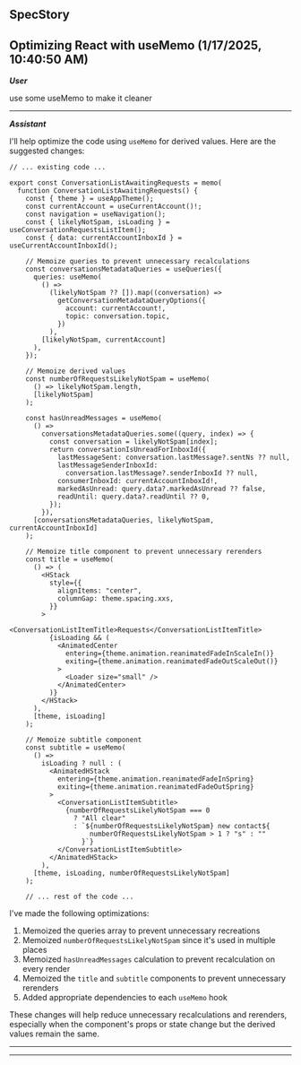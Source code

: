 ## SpecStory

## Optimizing React with useMemo (1/17/2025, 10:40:50 AM)

_**User**_

use some useMemo to make it cleaner

---

_**Assistant**_

I'll help optimize the code using `useMemo` for derived values. Here are the suggested changes:

```typescript:features/conversation-list/conversation-list-awaiting-requests.tsx
// ... existing code ...

export const ConversationListAwaitingRequests = memo(
  function ConversationListAwaitingRequests() {
    const { theme } = useAppTheme();
    const currentAccount = useCurrentAccount()!;
    const navigation = useNavigation();
    const { likelyNotSpam, isLoading } = useConversationRequestsListItem();
    const { data: currentAccountInboxId } = useCurrentAccountInboxId();

    // Memoize queries to prevent unnecessary recalculations
    const conversationsMetadataQueries = useQueries({
      queries: useMemo(
        () =>
          (likelyNotSpam ?? []).map((conversation) =>
            getConversationMetadataQueryOptions({
              account: currentAccount!,
              topic: conversation.topic,
            })
          ),
        [likelyNotSpam, currentAccount]
      ),
    });

    // Memoize derived values
    const numberOfRequestsLikelyNotSpam = useMemo(
      () => likelyNotSpam.length,
      [likelyNotSpam]
    );

    const hasUnreadMessages = useMemo(
      () =>
        conversationsMetadataQueries.some((query, index) => {
          const conversation = likelyNotSpam[index];
          return conversationIsUnreadForInboxId({
            lastMessageSent: conversation.lastMessage?.sentNs ?? null,
            lastMessageSenderInboxId:
              conversation.lastMessage?.senderInboxId ?? null,
            consumerInboxId: currentAccountInboxId!,
            markedAsUnread: query.data?.markedAsUnread ?? false,
            readUntil: query.data?.readUntil ?? 0,
          });
        }),
      [conversationsMetadataQueries, likelyNotSpam, currentAccountInboxId]
    );

    // Memoize title component to prevent unnecessary rerenders
    const title = useMemo(
      () => (
        <HStack
          style={{
            alignItems: "center",
            columnGap: theme.spacing.xxs,
          }}
        >
          <ConversationListItemTitle>Requests</ConversationListItemTitle>
          {isLoading && (
            <AnimatedCenter
              entering={theme.animation.reanimatedFadeInScaleIn()}
              exiting={theme.animation.reanimatedFadeOutScaleOut()}
            >
              <Loader size="small" />
            </AnimatedCenter>
          )}
        </HStack>
      ),
      [theme, isLoading]
    );

    // Memoize subtitle component
    const subtitle = useMemo(
      () =>
        isLoading ? null : (
          <AnimatedHStack
            entering={theme.animation.reanimatedFadeInSpring}
            exiting={theme.animation.reanimatedFadeOutSpring}
          >
            <ConversationListItemSubtitle>
              {numberOfRequestsLikelyNotSpam === 0
                ? "All clear"
                : `${numberOfRequestsLikelyNotSpam} new contact${
                    numberOfRequestsLikelyNotSpam > 1 ? "s" : ""
                  }`}
            </ConversationListItemSubtitle>
          </AnimatedHStack>
        ),
      [theme, isLoading, numberOfRequestsLikelyNotSpam]
    );

    // ... rest of the code ...
```

I've made the following optimizations:
1. Memoized the queries array to prevent unnecessary recreations
2. Memoized `numberOfRequestsLikelyNotSpam` since it's used in multiple places
3. Memoized `hasUnreadMessages` calculation to prevent recalculation on every render
4. Memoized the `title` and `subtitle` components to prevent unnecessary rerenders
5. Added appropriate dependencies to each `useMemo` hook

These changes will help reduce unnecessary recalculations and rerenders, especially when the component's props or state change but the derived values remain the same.

---



---


